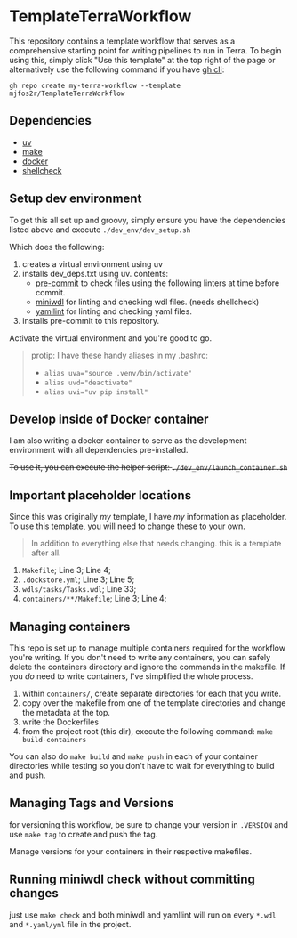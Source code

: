 # TemplateTerraWorkflow

This repository contains a template workflow that serves as a comprehensive starting point for writing pipelines to run in Terra.
To begin using this, simply click "Use this template" at the top right of the page or alternatively use the following command if
you have [gh cli](https://cli.github.com/manual/):
```
gh repo create my-terra-workflow --template mjfos2r/TemplateTerraWorkflow
```

## Dependencies

- [uv](https://astral.sh/uv)
- [make](https://www.gnu.org/software/make/)
- [docker](https://www.docker.com)
- [shellcheck](https://www.shellcheck.net)

## Setup dev environment

To get this all set up and groovy, simply ensure you have the dependencies listed above and execute `./dev_env/dev_setup.sh`

Which does the following:

1. creates a virtual environment using uv
2. installs dev_deps.txt using uv.
   contents:
    - [pre-commit](https://pre-commit.com) to check files using the following linters at time before commit.
    - [miniwdl](https://github.com/chanzuckerberg/miniwdl) for linting and checking wdl files. (needs shellcheck)
    - [yamllint](https://github.com/adrienverge/yamllint) for linting and checking yaml files.
3. installs pre-commit to this repository.

Activate the virtual environment and you're good to go.
>protip: I have these handy aliases in my .bashrc:
>
> - `alias uva="source .venv/bin/activate"`
> - `alias uvd="deactivate"`
> - `alias uvi="uv pip install"`

## Develop inside of Docker container

I am also writing a docker container to serve as the development environment with all dependencies pre-installed.

~~To use it, you can execute the helper script: `./dev_env/launch_container.sh`~~

## Important placeholder locations
Since this was originally *my* template, I have *my* information as placeholder.
To use this template, you will need to change these to your own.
>In addition to everything else that needs changing. this is a template after all.

1. `Makefile`; Line 3; Line 4;
2. `.dockstore.yml`; Line 3; Line 5;
3. `wdls/tasks/Tasks.wdl`; Line 33;
4. `containers/**/Makefile`; Line 3; Line 4;

## Managing containers

This repo is set up to manage multiple containers required for the workflow you're writing.
If you don't need to write any containers, you can safely delete the containers directory and ignore the commands in the makefile.
If you *do* need to write containers, I've simplified the whole process.

1. within `containers/`, create separate directories for each that you write.
2. copy over the makefile from one of the template directories and change the metadata at the top.
3. write the Dockerfiles
4. from the project root (this dir), execute the following command: `make build-containers`

You can also do `make build` and `make push` in each of your container directories while testing so you don't have to wait for everything to build and push.

## Managing Tags and Versions

for versioning this workflow, be sure to change your version in `.VERSION` and use `make tag` to create and push the tag.

Manage versions for your containers in their respective makefiles.

## Running miniwdl check without committing changes

just use `make check` and both miniwdl and yamllint will run on every `*.wdl` and `*.yaml/yml` file in the project.
